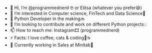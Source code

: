 - 👋 Hi, I’m @programmednerd 🤓 or Elitsa (whatever you prefer😅)
- 👀 I’m interested in Computer science, FinTech and Data Science👾
- 🐍 Python Developer in the making🔜
- 💞️ I’m looking to contribute and work on different Python projects💡
- 📫 How to reach me: Instagram🎞️ (programmednerd)
- ⚡ Facts: I love coffee, cats & coding🥰☕️
- 📌 Currently working in Sales at Minitab🧬
  
<!--- 
programmednerd/programmednerd is a ✨ special ✨ repository because its `README.md` (this file) appears on your GitHub profile.
You can click the Preview link to take a look at your changes.
--->
